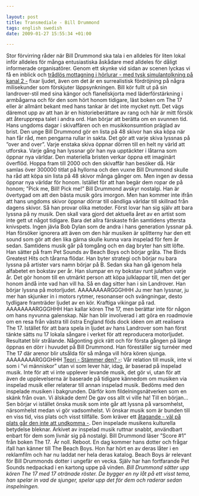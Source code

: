 ```yaml
--- 

layout: post
title: Transmediale - Bill Drummond 
tags: english swedish 
date: 2009-01-27 15:55:34 +01:00 

---
```


Stor förvirring råder när Bill Drummond ska tala i en alldeles för liten lokal inför alldeles för många entusiastiska åskådare med alldeles för dåligt informerade organisatörer. Genom ett skynke vid sidan av scenen lyckas vi få en inblick och [trådlös mottagning i hörlurar - med tysk simulantolkning på kanal 2 -](#) fixar ljudet, även om det är en surrealistisk fördröjning på några milisekunder som förskjuter läppsynkningen. Bill kör fullt ut på sin landrover-stil med sina kängor och flanellskjorta med läderförstärkning i armbågarna och för den som hört honom tidigare, läst boken om The 17 eller är allmänt bekant med hans tankar är det inte mycket nytt. Det vägs däremot upp av att han är en historieberättare av rang och här är mitt försök att återupprepa talet i andra ord. Han börjar att berätta om en svunnen tid. Hans ungdoms dagar i skivaffären och en musikkonsumtion präglad av brist. Den unge Bill Drummond gör en lista på 48 skivor han ska köpa när han får råd, men pengarna rullar in sakta. Det gör att varje skiva lyssnas på ”over and over”. Varje enstaka skiva öppnar dörren till en helt ny värld att utforska. Varje gång han lyssnar gör han nya upptäckter i låtarna som öppnar nya världar. Den materiella bristen verkar öppna ett imaginärt överflöd. Hoppa fram till 2000 och den skivaffär han besöker då. Här samlas över 300000 titlat på hyllorna och den vuxne Bill Drummond skulle ha råd att köpa sin lista på 48 skivor många gånger om. Men ingen av dessa öppnar nya världar för honom. Istället för att han begär dem ropar de på honom; ”Pick me, Bill! Pick me!” Bill Drummond avskyr nostalgi. Han är övertygad om att den bästa musik görs imorgon. Men han kommer inte ifrån att hans ungdoms skivor öppnar dörrar till oändliga världar till skillnad från dagens skivor. Så han provar olika metoder. Först lovar han sig själv att bara lyssna på ny musik. Den skall vara gjord det aktuella året av en artist som inte gett ut något tidigare. Bara det allra färskaste från samtidens yttersta knivspets. Ingen jävla Bob Dylan som de andra i hans generation lyssnar på. Han försöker ignorera att även om den här musiken är splitterny har den ett sound som gör att den lika gärna skulle kunna vara inspelad för fem år sedan. Samtidens musik går på tomgång och en dag bryter han sitt löfte. Han sätter på fram Pet Sounds av Beach Boys och börjar gråta. The Birds Greatest Hits och tårarna flödar. Han byter strategi och börjar nu bara lyssna på artister vars namn börjar på B. Sedan ska han gå igenom hela alfabetet en bokstav per år. Han slumpar en ny bokstav runt julafton varje år. Det gör honom till en utmärkt person att köpa julklappar till, men det ger honom ändå inte vad han vill ha. Så en dag sitter han i sin Landrover. Han börjar lyssna på motorljudet. AAAAAAAARGGGHHH Ju mer han lyssnar, ju mer han skjunker in i motors rytmer, resonanser och svängningar, desto tydligare framträder ljudet av en kör. Kraftiga vikingar på rad. AAAAAAAARGGGHHH Han kallar kören The 17, men berättar inte för någon om hans nyvunna galenskap. När han blir involverad i att göra en roadmovie om en resa från västra till östra England föds dock idéen om att realisera The 17. Istället för att bara spela in ljudet av hans Landrover som han först tänkte sätts nu 17 lokala sångare i verket för att reproducera motorljudet. Resultatet blir strålande. Någonting gick rätt och för första gången på länge öppnas en dörr i huvudet på Bill Drummond. Han föreställer sig turnéer med The 17 där arenor blir utsålda för så många vill höra kören sjunga. AAAAAAAARGGGHHH [Teori - Stämmer den? -](#): Vår relation till musik, inte vi som i ”vi människor” utan vi som lever här, idag, är baserad på inspelad musik. Inte för att vi inte upplever levande musik, det gör vi, utan för att även de upplevelserna är baserade på tidigare kännedom om musiken via inspelad musik eller relaterar till annan inspelad musik. Bedöms med den inspelade musiken i bakgrunden. Därför kom fildelningsnätverken som en skänk från ovan. Vi älskade dem! De gav oss allt vi ville ha! Till en början... Sen börjar vi istället önska musik som inte går att lyssna på varsomhelst, närsomhelst medan vi gör vadsomhelst. Vi önskar musik som är bunden till en viss tid, viss plats och visst tillfälle. Som kräver ett [åtagande - väl på plats går den inte att undkomma -](#). Den inspelade musikens kulturella betydelse bleknar. Arkivet av inspelad musik ruttnar snabbt, användbart enbart för dem som livnär sig på nostalgi. Bill Drummond läser ”Score #1” från boken The 17.  År noll. Reboot. En dag kommer hans dotter och frågar ifall han känner till The Beach Boys. Hon har hört en av deras låter i en reklamfilm och har nu laddat ner hela deras katalog. Beach Boys är relevant för Bill Drummonds dotter i ungefär en vecka. Själv har han fortfarande Pet Sounds nedpackad i en kartong uppe på vinden. *Bill Drummond sätter upp kören The 17 med 17 otränade röster. De bygger en ny låt på ett visst tema, han spelar in vad de sjunger, spelar upp det för dem och raderar sedan inspelningen.* 
